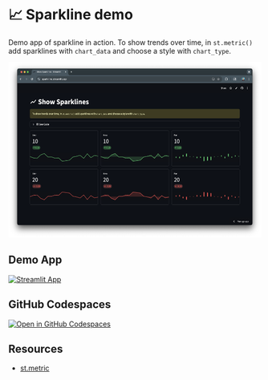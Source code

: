 # 📈 Sparkline demo

Demo app of sparkline in action. To show trends over time, in `st.metric()` add sparklines with `chart_data` and choose a style with `chart_type`.

<div style="text-align: center;">
  <img src="st-sparkline.png" height="350"/>
</div>

## Demo App

[![Streamlit App](https://static.streamlit.io/badges/streamlit_badge_black_white.svg)](https://spark-line.streamlit.app/)

## GitHub Codespaces

[![Open in GitHub Codespaces](https://github.com/codespaces/badge.svg)](https://codespaces.new/dataprofessor/st-spark-line?quickstart=1)

## Resources

- [st.metric](https://docs.streamlit.io/develop/api-reference/data/st.metric)
